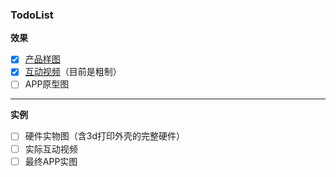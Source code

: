 ### TodoList

**效果**
- [x] [产品样图](效果预览.md#产品样图)
- [x] [互动视频](效果预览.md#互动视频)（目前是粗制）
- [ ] APP原型图

---
**实例**
- [ ] 硬件实物图（含3d打印外壳的完整硬件）
- [ ] 实际互动视频
- [ ] 最终APP实图
